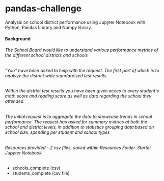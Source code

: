 # pandas-challenge
Analysis on school district performance using Jupyter Notebook with Python, Pandas Library and Numpy library.

#### Background
###### The School Board would like to understand various performance metrics of the different school districts and schools
###### "You" have been asked to help with the request.  The first part of which is to analyze the district wide standardized test results.

###### Within the district test results you have been given acces to every student's math score and reading score as well as data regarding the school they attended. 

###### The initial request is to aggregate the data to showcase trends in school performance. The request has asked for summary metrics at both the school and district levels, in addition to statistics grouping data based on school size, spending per student and school types

###### Resources provided - 2 csv files, saved within Resources Folder. Starter Jupyter Notebook
* schools_complete (csv)
* students_complete (csv file)
